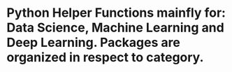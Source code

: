 # Python Helper Functions mainfly for: Data Science, Machine Learning and Deep Learning. Packages are organized in respect to category.
